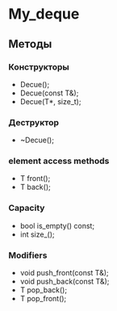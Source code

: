 # My_deque
## Методы
### Конструкторы
- Decue();
- Decue(const T&);
- Decue(T*, size_t);
### Деструктор
- ~Decue();
### element access methods
- T front();
- T back();
### Capacity
- bool is_empty() const;
- int size_();
### Modifiers
- void push_front(const T&);
- void push_back(const T&);
- T pop_back();
- T pop_front();

